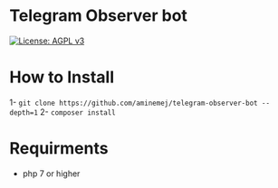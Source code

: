 # Telegram Observer bot

[![License: AGPL v3](https://img.shields.io/badge/License-AGPL%20v3-blue.svg)](https://www.gnu.org/licenses/agpl-3.0)

# How to Install

1- `git clone https://github.com/aminemej/telegram-observer-bot --depth=1`
2- `composer install`

# Requirments

* php 7 or higher
